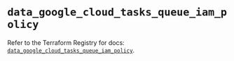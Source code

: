 # `data_google_cloud_tasks_queue_iam_policy`

Refer to the Terraform Registry for docs: [`data_google_cloud_tasks_queue_iam_policy`](https://registry.terraform.io/providers/hashicorp/google/6.14.1/docs/data-sources/cloud_tasks_queue_iam_policy).
